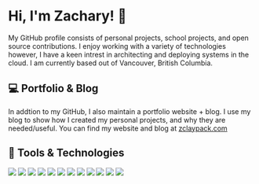 # Hi, I'm Zachary! 👋

 My GitHub profile consists of personal projects, school projects, and open source contributions. I enjoy working with a variety of technologies however, I have a keen intrest in architecting and deploying systems in the cloud. I am currently based out of Vancouver, British Columbia. 

## 💻 Portfolio & Blog

In addtion to my GitHub, I also maintain a portfolio website + blog. I use my blog to show how I created my personal projects, and why they are needed/useful. You can find my website and blog at [zclaypack.com](https://zclaypack.com/)

## 🔧 Tools & Technologies

![](https://img.shields.io/badge/OS-Linux-informational?style=for-the-badge&logo=linux&logoColor=white&color=5a00ff)
![](https://img.shields.io/badge/Cloud-AWS-informational?style=for-the-badge&logo=amazon-aws&logoColor=white&color=5a00ff)
![](https://img.shields.io/badge/Cloud-GCP-informational?style=for-the-badge&logo=google-cloud&logoColor=white&color=5a00ff)
![](https://img.shields.io/badge/Cloud-Azure-informational?style=for-the-badge&logo=microsoft-azure&logoColor=white&color=5a00ff)
![](https://img.shields.io/badge/Tools-Docker-informational?style=for-the-badge&logo=docker&logoColor=white&color=5a00ff)
![](https://img.shields.io/badge/Tools-Terraform-informational?style=for-the-badge&logo=terraform&logoColor=white&color=5a00ff)
![](https://img.shields.io/badge/Tools-Vagrant-informational?style=for-the-badge&logo=vagrant&logoColor=white&color=5a00ff)
![](https://img.shields.io/badge/Tools-Ansible-informational?style=for-the-badge&logo=ansible&logoColor=white&color=5a00ff)
![](https://img.shields.io/badge/Tools-GIT-informational?style=for-the-badge&logo=git&logoColor=white&color=5a00ff)
![](https://img.shields.io/badge/CI/CD-Jenkins-informational?style=for-the-badge&logo=jenkins&logoColor=white&color=5a00ff)
![](https://img.shields.io/badge/CI/CD-Github%20Actions-informational?style=for-the-badge&logo=github&logoColor=white&color=5a00ff)
![](https://img.shields.io/badge/Scripting-Python-informational?style=for-the-badge&logo=python&logoColor=white&color=5a00ff)